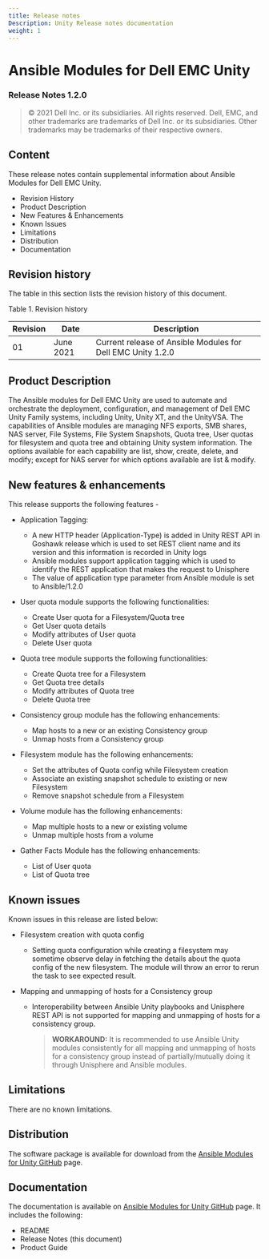 ```yaml
---
title: Release notes
Description: Unity Release notes documentation
weight: 1
---
```


**Ansible Modules for Dell EMC Unity** 
=========================================
### Release Notes 1.2.0

>   © 2021 Dell Inc. or its subsidiaries. All rights reserved. Dell,
>   EMC, and other trademarks are trademarks of Dell Inc. or its
>   subsidiaries. Other trademarks may be trademarks of their respective
>   owners.

Content
-------
These release notes contain supplemental information about Ansible
Modules for Dell EMC Unity.

-   Revision History
-   Product Description
-   New Features & Enhancements
-   Known Issues
-   Limitations
-   Distribution
-   Documentation

Revision history
----------------
The table in this section lists the revision history of this document.

Table 1. Revision history

| Revision | Date      | Description                                               |
|----------|-----------|-----------------------------------------------------------|
| 01       | June 2021  | Current release of Ansible Modules for Dell EMC Unity 1.2.0 |

Product Description
-------------------
The Ansible modules for Dell EMC Unity are used to automate and orchestrate the deployment, configuration, and management of Dell EMC Unity Family systems, including Unity, Unity XT, and the UnityVSA. The capabilities of Ansible modules are managing NFS exports, SMB shares, NAS server, File Systems, File System Snapshots, Quota tree, User quotas for filesystem and quota tree and obtaining Unity system information. The options available for each capability are list, show, create, delete, and modify; except for NAS server for which options available are list & modify.

New features & enhancements
---------------------------
This release supports the following features -


- Application Tagging:
    - A new HTTP header (Application-Type) is added in Unity REST API in Goshawk release which is used to set REST client name and its version and this information is recorded in Unity logs
    - Ansible modules support application tagging which is used to identify the REST application that makes the request to Unisphere
    - The value of application type parameter from Ansible module is set to Ansible/1.2.0

-   User quota module supports the following functionalities:
    -   Create User quota for a Filesystem/Quota tree 
    -   Get User quota details    
    -   Modify attributes of User quota
    -   Delete User quota

-   Quota tree module supports the following functionalities:
    -   Create Quota tree for a Filesystem 
    -   Get Quota tree details    
    -   Modify attributes of Quota tree
    -   Delete Quota tree

-   Consistency group module has the following enhancements:
    -   Map hosts to a new or an existing Consistency group    
    -   Unmap hosts from a Consistency group 

-   Filesystem module has the following enhancements:
    -   Set the attributes of Quota config while Filesystem creation
    -   Associate an existing snapshot schedule to existing or new Filesystem
    -   Remove snapshot schedule from a Filesystem

-   Volume module has the following enhancements:
    -   Map multiple hosts to a new or existing volume
    -   Unmap multiple hosts from a volume
    
-   Gather Facts Module has the following enhancements:
    -  List of User quota 
    -  List of Quota tree

Known issues
------------
Known issues in this release are listed below:
- Filesystem creation with quota config
    - Setting quota configuration while creating a filesystem may sometime observe delay in fetching the details about the quota config of the new filesystem. The module will throw an error to rerun the task to see expected result.
    
- Mapping and unmapping of hosts for a Consistency group
    - Interoperability between Ansible Unity playbooks and Unisphere REST API is not supported for mapping and unmapping of hosts for a consistency group.
      > **WORKAROUND:** It is recommended to use Ansible Unity modules consistently for all mapping and unmapping of hosts for a consistency group instead of partially/mutually doing it through Unisphere and Ansible modules.

Limitations
-----------
There are no known limitations.

Distribution
----------------
The software package is available for download from the [Ansible Modules
for Unity GitHub](https://github.com/dell/ansible-unity/) page.

Documentation
-------------
The documentation is available on [Ansible Modules for Unity GitHub](https://github.com/dell/ansible-unity/tree/1.2.0/docs)
page. It includes the following:
- README
- Release Notes (this document)
- Product Guide
